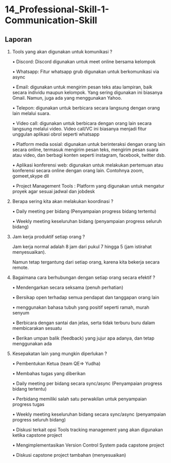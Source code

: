 # 14_Professional-Skill-1-Communication-Skill

## Laporan

1.	Tools yang akan digunakan untuk komunikasi ?

    •	Discord: Discord digunakan untuk meet online bersama kelompok

    •	Whatsapp: Fitur whatsapp grub digunakan untuk berkomunikasi via async 

    •	Email: digunakan untuk mengirim pesan teks atau lampiran, baik secara individu maupun kelompok. Yang sering digunakan ini biasanya Gmail. Namun, juga ada yang menggunakan Yahoo.

    •	Telepon: digunakan untuk berbicara secara langsung dengan orang lain melalui suara.

    •	Video call: digunakan untuk berbicara dengan orang lain secara langsung melalui video. Video call/VC ini biasanya menjadi fitur unggulan aplikasi obrol seperti whatsapp

    •	Platform media sosial: digunakan untuk berinteraksi dengan orang lain secara online, termasuk mengirim pesan teks, mengirim pesan suara atau video, dan berbagi konten seperti instagram, facebook, twitter dsb.

    •	Aplikasi konferensi web: digunakan untuk melakukan pertemuan atau konferensi secara online dengan orang lain. Contohnya zoom, gomeet,skype dll

    •	Project Management Tools : Platform yang digunakan untuk mengatur proyek agar sesuai jadwal dan jobdesk

2.	Berapa sering kita akan melakukan koordinasi ?

    •	Daily meeting per bidang (Penyampaian progress bidang tertentu) 

    •	Weekly meeting keseluruhan bidang (penyampaian progress seluruh bidang)

3.	Jam kerja produktif setiap orang ?

    Jam kerja normal adalah 8 jam dari pukul 7 hingga 5 (jam istirahat menyesuaikan).

    Namun tetap tergantung dari setiap orang, karena kita bekerja secara remote.

4.	Bagaimana cara berhubungan dengan setiap orang secara efektif ?

    •	Mendengarkan secara seksama (penuh perhatian)

    •	Bersikap open terhadap semua pendapat dan tanggapan orang lain

    •	menggunakan bahasa tubuh yang positif seperti ramah, murah senyum

    •	Berbicara dengan santai dan jelas, serta tidak terburu buru dalam membicarakan sesuatu

    •	Berikan umpan balik (feedback) yang jujur apa adanya, dan tetap menggunakan ada

5.	Kesepakatan lain yang mungkin diperlukan ?

    •	Pembentukan Ketua (team QE=> Yudha)

    •	Membahas tugas yang diberikan

    •	Daily meeting per bidang secara sync/async (Penyampaian progress bidang tertentu)

    •	Perbidang memiliki salah satu perwakilan untuk penyampaian progress tugas

    •	Weekly meeting keseluruhan bidang secara sync/async (penyampaian progress seluruh bidang)

    •	Diskusi terkait opsi Tools tracking management yang akan digunakan ketika capstone project

    •	Mengimplementasikan Version Control System pada capstone project

    •	Diskusi capstone project tambahan (menyesuaikan)
